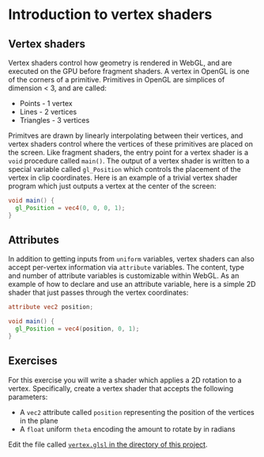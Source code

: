 # Introduction to vertex shaders

## Vertex shaders

Vertex shaders control how geometry is rendered in WebGL, and are executed on the GPU before fragment shaders. A vertex in OpenGL is one of the corners of a primitive.  Primitives in OpenGL are simplices of dimension < 3, and are called:

* Points - 1 vertex
* Lines - 2 vertices
* Triangles - 3 vertices

Primitves are drawn by linearly interpolating between their vertices, and vertex shaders control where the vertices of these primitives are placed on the screen. Like fragment shaders, the entry point for a vertex shader is a `void` procedure called `main()`. The output of a vertex shader is written to a special variable called `gl_Position` which controls the placement of the vertex in clip coordinates. Here is an example of a trivial vertex shader program which just outputs a vertex at the center of the screen:

```glsl
void main() {
  gl_Position = vec4(0, 0, 0, 1);
}
```

## Attributes

In addition to getting inputs from `uniform` variables, vertex shaders can also accept per-vertex information via `attribute` variables. The content, type and number of attribute variables is customizable within WebGL. As an example of how to declare and use an attribute variable, here is a simple 2D shader that just passes through the vertex coordinates:

```glsl
attribute vec2 position;

void main() {
  gl_Position = vec4(position, 0, 1);
}
```

## Exercises

For this exercise you will write a shader which applies a 2D rotation to a vertex.  Specifically, create a vertex shader that accepts the following parameters:

* A `vec2` attribute called `position` representing the position of the vertices in the plane
* A `float` uniform `theta` encoding the amount to rotate by in radians

Edit the file called <a href="/open/vert-1" target="_blank">`vertex.glsl` in the directory of this project</a>.